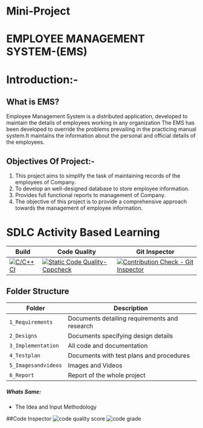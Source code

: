 # Mini-Project
# EMPLOYEE MANAGEMENT SYSTEM-(EMS)

# Introduction:-

## What is EMS?
Employee Management System is a distributed application, developed to maintain the details of employees working
in any organization The EMS has been developed to override the problems prevailing in the practicing manual 
system.It maintains the information about the personal and official details of the employees.

## Objectives Of Project:-

  1) This project aims to simplify the task of maintaining records of the employees of Company.
  2) To develop an well-designed database to store employee information.
  3) Provides full functional reports to management of Company.
  4) The objective of this project is to provide a comprehensive approach towards the management of employee information. 

# SDLC Activity Based Learning
Build | Code Quality | Git Inspector
|---------|------------|-------------
[![C/C++ CI](https://github.com/KollaNarasimha/Mini-Project/actions/workflows/c.yml/badge.svg)](https://github.com/KollaNarasimha/Mini-Project/actions/workflows/c.yml)| [![Static Code Quality- Cppcheck](https://github.com/KollaNarasimha/Mini-Project/actions/workflows/cpp.yml/badge.svg)](https://github.com/KollaNarasimha/Mini-Project/actions/workflows/cpp.yml)| [![Contribution Check - Git Inspector](https://github.com/KollaNarasimha/Mini-Project/actions/workflows/gitinspector.yml/badge.svg)](https://github.com/KollaNarasimha/Mini-Project/actions/workflows/gitinspector.yml)| [![Code Inspector](https://www.code-inspector.com/project/24764/status/badge.svg)]


## Folder Structure
Folder             | Description
-------------------| -----------------------------------------
`1_Requirements`   | Documents detailing requirements and research
`2_Designs`         | Documents specifying design details
`3_Implementation` | All code and documentation
`4_Testplan`      | Documents with test plans and procedures
`5_Imagesandvideos`   | Images and Videos 
`6_Report`   | Report of the whole project

##### Whats Same: 
* The Idea and Input Methodology


##Code Inspector
![code quality score](https://www.code-inspector.com/project/24764/score/svg)
![code grade](https://www.code-inspector.com/project/24764/status/svg)
